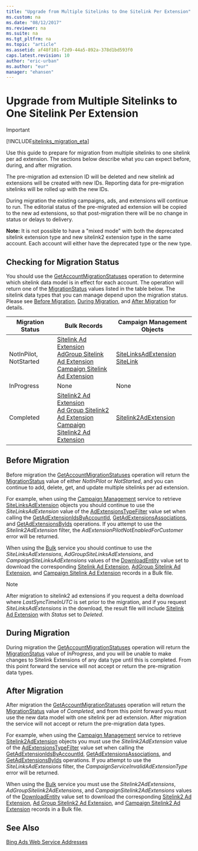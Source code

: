 ```yaml
---
title: "Upgrade from Multiple Sitelinks to One Sitelink Per Extension"
ms.custom: na
ms.date: "08/12/2017"
ms.reviewer: na
ms.suite: na
ms.tgt_pltfrm: na
ms.topic: "article"
ms.assetid: af48f101-f2d9-44a5-892a-378d1bd593f0
caps.latest.revision: 10
author: "eric-urban"
ms.author: "eur"
manager: "ehansen"
---
```

# Upgrade from Multiple Sitelinks to One Sitelink Per Extension
> [!IMPORTANT]
> [!INCLUDE[sitelinks_migration_eta](../guides/includes/sitelinks_migration_eta.md)]

Use this guide to prepare for migration from multiple sitelinks to one sitelink per ad extension. The sections below describe what you can expect before, during, and after migration.

The pre-migration ad extension ID will be deleted and new sitelink ad extensions will be created with new IDs. Reporting data for pre-migration sitelinks will be rolled up with the new IDs.

During migration the existing campaigns, ads, and extensions will continue to run. The editorial status of the pre-migrated ad extension will be copied to the new ad extensions, so that post-migration there will be no change in status or delays to delivery.   

**Note:** It is not possible to have a "mixed mode" with both the deprecated sitelink extension type and new sitelink2 extension type in the same account. Each account will either have the deprecated type or the new type.

## <a name="getmigrationstatus"></a> Checking for Migration Status
You should use the [GetAccountMigrationStatuses](https://msdn.microsoft.com/library/bing-ads-campaign-management-getaccountmigrationstatuses.aspx) operation to determine which sitelink data model is in effect for each account. The operation will return one of the [MigrationStatus](https://msdn.microsoft.com/library/bing-ads-campaign-management-migrationstatus.aspx) values listed in the table below. The sitelink data types that you can manage depend upon the migration status. Please see [Before Migration](#beforemigration), [During Migration](#migrationinprogress), and [After Migration](#migrationcompleted) for details.  

Migration Status|Bulk Records|Campaign Management Objects  
---------|---------|---------
NotInPilot, NotStarted|[Sitelink Ad Extension](https://msdn.microsoft.com/library/bing-ads-bulk-sitelink-ad-extension-record.aspx)<br/>[AdGroup Sitelink Ad Extension](https://msdn.microsoft.com/library/bing-ads-bulk-ad-group-sitelink-ad-extension-record.aspx)<br/>[Campaign Sitelink Ad Extension](https://msdn.microsoft.com/library/bing-ads-bulk-campaign-sitelink-ad-extension-record.aspx) |[SiteLinksAdExtension](https://msdn.microsoft.com/library/bing-ads-campaign-management-sitelinksadextension.aspx)<br/>[SiteLink](https://msdn.microsoft.com/library/bing-ads-campaign-management-sitelink.aspx)         
InProgress|None|None         
Completed|[Sitelink2 Ad Extension](https://msdn.microsoft.com/library/bing-ads-bulk-sitelink2-ad-extension-record.aspx)<br/>[Ad Group Sitelink2 Ad Extension](https://msdn.microsoft.com/library/bing-ads-bulk-ad-group-sitelink2-ad-extension-record.aspx)<br/>[Campaign Sitelink2 Ad Extension](https://msdn.microsoft.com/library/bing-ads-bulk-campaign-sitelink2-ad-extension-record.aspx) |[Sitelink2AdExtension](https://msdn.microsoft.com/library/bing-ads-campaign-management-sitelink2adextension.aspx) 

## <a name="beforemigration"></a>Before Migration
Before migration the [GetAccountMigrationStatuses](https://msdn.microsoft.com/library/bing-ads-campaign-management-getaccountmigrationstatuses.aspx) operation will return the [MigrationStatus](https://msdn.microsoft.com/library/bing-ads-campaign-management-migrationstatus.aspx) value of either *NotInPilot* or *NotStarted*, and you can continue to add, delete, get, and update multiple sitelinks per ad extension. 

For example, when using the [Campaign Management](https://msdn.microsoft.com/library/bing-ads-campaign-management-service-reference.aspx) service to retrieve [SiteLinksAdExtension](https://msdn.microsoft.com/library/bing-ads-campaign-management-sitelinksadextension.aspx) objects you should continue to use the *SiteLinksAdExtension* value of the [AdExtensionsTypeFilter](https://msdn.microsoft.com/library/bing-ads-campaign-management-adextensionstypefilter.aspx) value set when calling the [GetAdExtensionIdsByAccountId](https://msdn.microsoft.com/library/bing-ads-campaign-management-getadextensionidsbyaccountid.aspx), [GetAdExtensionsAssociations](https://msdn.microsoft.com/library/bing-ads-campaign-management-getadextensionsassociations.aspx), and [GetAdExtensionsByIds](https://msdn.microsoft.com/library/bing-ads-campaign-management-getadextensionsbyids.aspx) operations. If you attempt to use the *Sitelink2AdExtension* filter, the *AdExtensionPilotNotEnabledForCustomer* error will be returned.

When using the [Bulk](https://msdn.microsoft.com/library/bing-ads-bulk-service-reference.aspx) service you should continue to use the *SiteLinksAdExtensions*, *AdGroupSiteLinksAdExtensions*, and *CampaignSiteLinksAdExtensions* values of the [DownloadEntity](https://msdn.microsoft.com/library/bing-ads-bulk-downloadentity.aspx) value set to download the corresponding [Sitelink Ad Extension](https://msdn.microsoft.com/library/bing-ads-bulk-sitelink-ad-extension-record.aspx), [AdGroup Sitelink Ad Extension](https://msdn.microsoft.com/library/bing-ads-bulk-ad-group-sitelink-ad-extension-record.aspx), and [Campaign Sitelink Ad Extension](https://msdn.microsoft.com/library/bing-ads-bulk-campaign-sitelink-ad-extension-record.aspx) records in a Bulk file.  

> [!NOTE]
> After migration to sitelink2 ad extensions if you request a delta download where *LastSyncTimeInUTC* is set prior to the migration, and if you request *SiteLinksAdExtensions* in the download, the result file will include [Sitelink Ad Extension](https://msdn.microsoft.com/library/bing-ads-bulk-sitelink-ad-extension-record.aspx) with *Status* set to *Deleted*. 

## <a name="migrationinprogress"></a>During Migration
During migration the [GetAccountMigrationStatuses](https://msdn.microsoft.com/library/bing-ads-campaign-management-getaccountmigrationstatuses.aspx) operation will return the [MigrationStatus](https://msdn.microsoft.com/library/bing-ads-campaign-management-migrationstatus.aspx) value of *InProgress*, and you will be unable to make changes to Sitelink Extensions of any data type until this is completed. From this point forward the service will not accept or return the pre-migration data types. 

## <a name="migrationcompleted"></a>After Migration
After migration the [GetAccountMigrationStatuses](https://msdn.microsoft.com/library/bing-ads-campaign-management-getaccountmigrationstatuses.aspx) operation will return the [MigrationStatus](https://msdn.microsoft.com/library/bing-ads-campaign-management-migrationstatus.aspx) value of *Completed*, and from this point forward you must use the new data model with one sitelink per ad extension. After migration the service will not accept or return the pre-migration data types. 

For example, when using the [Campaign Management](https://msdn.microsoft.com/library/bing-ads-campaign-management-service-reference.aspx) service to retrieve [Sitelink2AdExtension](https://msdn.microsoft.com/library/bing-ads-campaign-management-sitelink2adextension.aspx) objects you must use the *Sitelink2AdExtension* value of the [AdExtensionsTypeFilter](https://msdn.microsoft.com/library/bing-ads-campaign-management-adextensionstypefilter.aspx) value set when calling the [GetAdExtensionIdsByAccountId](https://msdn.microsoft.com/library/bing-ads-campaign-management-getadextensionidsbyaccountid.aspx), [GetAdExtensionsAssociations](https://msdn.microsoft.com/library/bing-ads-campaign-management-getadextensionsassociations.aspx), and [GetAdExtensionsByIds](https://msdn.microsoft.com/library/bing-ads-campaign-management-getadextensionsbyids.aspx) operations. If you attempt to use the *SiteLinksAdExtensions* filter, the *CampaignServiceInvalidAdExtensionType* error will be returned.

When using the [Bulk](https://msdn.microsoft.com/library/bing-ads-bulk-service-reference.aspx) service you must use the *Sitelink2AdExtensions*, *AdGroupSitelink2AdExtensions*, and *CampaignSitelink2AdExtensions* values of the [DownloadEntity](https://msdn.microsoft.com/library/bing-ads-bulk-downloadentity.aspx) value set to download the corresponding [Sitelink2 Ad Extension](https://msdn.microsoft.com/library/bing-ads-bulk-sitelink2-ad-extension-record.aspx), [Ad Group Sitelink2 Ad Extension](https://msdn.microsoft.com/library/bing-ads-bulk-ad-group-sitelink2-ad-extension-record.aspx), and [Campaign Sitelink2 Ad Extension](https://msdn.microsoft.com/library/bing-ads-bulk-campaign-sitelink2-ad-extension-record.aspx) records in a Bulk file.  


## See Also
[Bing Ads Web Service Addresses](../guides/bing-ads-web-service-addresses.md)  

